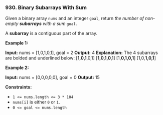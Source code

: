 ### 930\. Binary Subarrays With Sum

Given a binary array `nums` and an integer `goal`, return _the number of non-empty **subarrays** with a sum_ `goal`.

A **subarray** is a contiguous part of the array.

**Example 1:**

**Input:** nums = \[1,0,1,0,1\], goal = 2
**Output:** 4
**Explanation:** The 4 subarrays are bolded and underlined below:
\[**1,0,1**,0,1\]
\[**1,0,1,0**,1\]
\[1,**0,1,0,1**\]
\[1,0,**1,0,1**\]

**Example 2:**

**Input:** nums = \[0,0,0,0,0\], goal = 0
**Output:** 15

**Constraints:**

*   `1 <= nums.length <= 3 * 104`
*   `nums[i]` is either `0` or `1`.
*   `0 <= goal <= nums.length`

